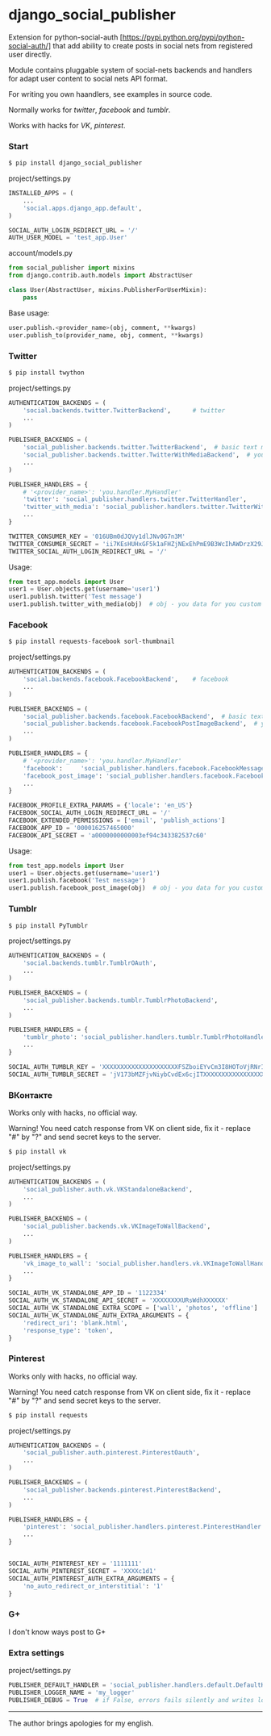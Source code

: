 django_social_publisher
=======================

Extension for python-social-auth [https://pypi.python.org/pypi/python-social-auth/] 
that add ability to create posts in social nets from registered user directly.

Module contains pluggable system of social-nets backends and handlers for adapt 
user content to social nets API format.

For writing you own haandlers, see examples in source code.

Normally works for *twitter*, *facebook* and *tumblr*.

Works with hacks for *VK*, *pinterest*.


### Start ###

```sh
$ pip install django_social_publisher
```

project/settings.py
```python
INSTALLED_APPS = (
    ...
    'social.apps.django_app.default',
)

SOCIAL_AUTH_LOGIN_REDIRECT_URL = '/'
AUTH_USER_MODEL = 'test_app.User'
```

account/models.py
```python
from social_publisher import mixins
from django.contrib.auth.models import AbstractUser

class User(AbstractUser, mixins.PublisherForUserMixin):
    pass
```

Base usage:

```python
user.publish.<provider_name>(obj, comment, **kwargs)
user.publish_to(provider_name, obj, comment, **kwargs)
```

### Twitter ###

```sh
$ pip install twython
```

project/settings.py
```python
AUTHENTICATION_BACKENDS = (
    'social.backends.twitter.TwitterBackend',      # twitter
    ...
)

PUBLISHER_BACKENDS = (
    'social_publisher.backends.twitter.TwitterBackend',  # basic text message / provider name - twitter
    'social_publisher.backends.twitter.TwitterWithMediaBackend',  # you custom message / provider name - twitter_with_media
    ...
)

PUBLISHER_HANDLERS = {
    # '<provider_name>': 'you.handler.MyHandler'
    'twitter': 'social_publisher.handlers.twitter.TwitterHandler',
    'twitter_with_media': 'social_publisher.handlers.twitter.TwitterWithMediaHandler',
    ...
}

TWITTER_CONSUMER_KEY = '016UBm0dJQVy1dlJNv0G7n3M'
TWITTER_CONSUMER_SECRET = 'ii7KEsHUHxGF5k1aFHZjNExEhPmE9B3WcIhAWDrzX29JSbqKY'
TWITTER_SOCIAL_AUTH_LOGIN_REDIRECT_URL = '/'
```

Usage:

```python
from test_app.models import User
user1 = User.objects.get(username='user1')
user1.publish.twitter('Test message')
user1.publish.twitter_with_media(obj)  # obj - you data for you custom handler
```

### Facebook ###

```sh
$ pip install requests-facebook sorl-thumbnail
```

project/settings.py
```python
AUTHENTICATION_BACKENDS = (
    'social.backends.facebook.FacebookBackend',    # facebook
    ...
)

PUBLISHER_BACKENDS = (
    'social_publisher.backends.facebook.FacebookBackend',  # basic text message / provider name - facebook
    'social_publisher.backends.facebook.FacebookPostImageBackend',  # you custom message / provider name - facebook_post_image
    ...
)

PUBLISHER_HANDLERS = {
    # '<provider_name>': 'you.handler.MyHandler'
    'facebook':     'social_publisher.handlers.facebook.FacebookMessageHandler',
    'facebook_post_image': 'social_publisher.handlers.facebook.FacebookPhotoHandler',
    ...
}

FACEBOOK_PROFILE_EXTRA_PARAMS = {'locale': 'en_US'}
FACEBOOK_SOCIAL_AUTH_LOGIN_REDIRECT_URL = '/'
FACEBOOK_EXTENDED_PERMISSIONS = ['email', 'publish_actions']
FACEBOOK_APP_ID = '000016257465000'
FACEBOOK_API_SECRET = 'a0000000000003ef94c343382537c60'
```

Usage:

```python
from test_app.models import User
user1 = User.objects.get(username='user1')
user1.publish.facebook('Test message')
user1.publish.facebook_post_image(obj)  # obj - you data for you custom handler
```


### Tumblr ###

```sh
$ pip install PyTumblr
```

project/settings.py
```python
AUTHENTICATION_BACKENDS = (
    'social.backends.tumblr.TumblrOAuth',
    ...
)

PUBLISHER_BACKENDS = (
    'social_publisher.backends.tumblr.TumblrPhotoBackend',
    ...
)

PUBLISHER_HANDLERS = {
    'tumblr_photo': 'social_publisher.handlers.tumblr.TumblrPhotoHandler',  # use as example
    ...
}

SOCIAL_AUTH_TUMBLR_KEY = 'XXXXXXXXXXXXXXXXXXXXXFSZboiEYvCm3I8HOToVjRNrIgMo6J'
SOCIAL_AUTH_TUMBLR_SECRET = 'jV173bMZFjvNiybCvdEx6cjITXXXXXXXXXXXXXXXXXXXXXXXXX'
```


### ВКонтакте ###

Works only with hacks, no official way.

Warning! You need catch response from VK on client side, fix it - 
replace "#" by "?" and send secret keys to the server.

```sh
$ pip install vk
```

project/settings.py
```python
AUTHENTICATION_BACKENDS = (
    'social_publisher.auth.vk.VKStandaloneBackend',
    ...
)

PUBLISHER_BACKENDS = (
    'social_publisher.backends.vk.VKImageToWallBackend',
    ...
)

PUBLISHER_HANDLERS = {
    'vk_image_to_wall': 'social_publisher.handlers.vk.VKImageToWallHandler',  # use as example
    ...
}

SOCIAL_AUTH_VK_STANDALONE_APP_ID = '1122334'
SOCIAL_AUTH_VK_STANDALONE_API_SECRET = 'XXXXXXXXURsWdhXXXXXX'
SOCIAL_AUTH_VK_STANDALONE_EXTRA_SCOPE = ['wall', 'photos', 'offline']
SOCIAL_AUTH_VK_STANDALONE_AUTH_EXTRA_ARGUMENTS = {
    'redirect_uri': 'blank.html',
    'response_type': 'token',
}
```


### Pinterest ###

Works only with hacks, no official way.

Warning! You need catch response from VK on client side, fix it - 
replace "#" by "?" and send secret keys to the server.

```sh
$ pip install requests 
```

project/settings.py
```python
AUTHENTICATION_BACKENDS = (
    'social_publisher.auth.pinterest.PinterestOauth',
    ...
)

PUBLISHER_BACKENDS = (
    'social_publisher.backends.pinterest.PinterestBackend',
    ...
)

PUBLISHER_HANDLERS = {
    'pinterest': 'social_publisher.handlers.pinterest.PinterestHandler',  # use as example
    ...
}


SOCIAL_AUTH_PINTEREST_KEY = '1111111'
SOCIAL_AUTH_PINTEREST_SECRET = 'XXXXc1d1'
SOCIAL_AUTH_PINTEREST_AUTH_EXTRA_ARGUMENTS = {
    'no_auto_redirect_or_interstitial': '1'
}
```


### G+ ###

I don't know ways post to G+


### Extra settings ###

project/settings.py
```python
PUBLISHER_DEFAULT_HANDLER = 'social_publisher.handlers.default.DefaultHandler'
PUBLISHER_LOGGER_NAME = 'my_logger'
PUBLISHER_DEBUG = True  # if False, errors fails silently and writes log
```

---
The author brings apologies for my english.
